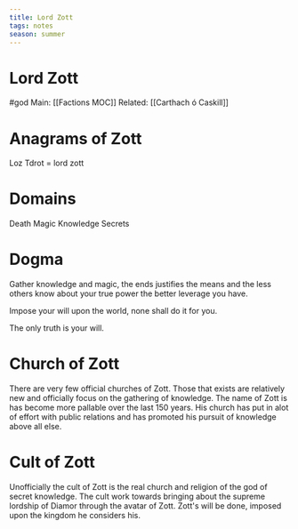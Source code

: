 ```yaml
---
title: Lord Zott
tags: notes
season: summer
---
```

 
# Lord Zott
#god 
Main: [[Factions MOC]]
Related: [[Carthach ó Caskill]]

# Anagrams of Zott
Loz Tdrot  = lord zott

# Domains
Death
Magic
Knowledge
Secrets

# Dogma
Gather knowledge and magic, the ends justifies the means and the less others know about your true power the better leverage you have.

Impose your will upon the world, none shall do it for you. 

The only truth is your will.

# Church of Zott
There are very few official churches of Zott. Those that exists are relatively new and officially focus on the gathering of knowledge. The name of Zott is has become more pallable over the last 150 years. His church has put in alot of effort with public relations and has promoted his pursuit of knowledge above all else. 


# Cult of Zott
Unofficially the cult of Zott is the real church and religion of the god of secret knowledge. The cult work towards bringing about the supreme lordship of Diamor through the avatar of Zott. Zott's will be done, imposed upon the kingdom he considers his.
